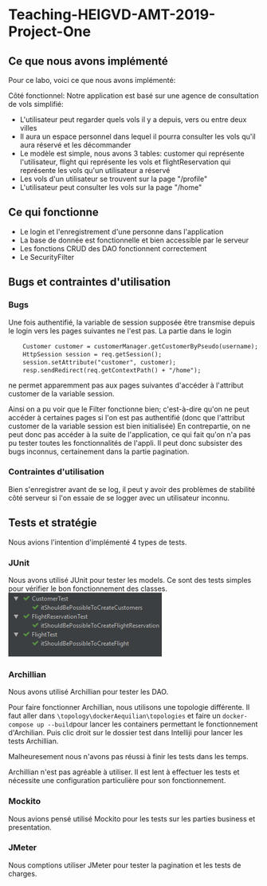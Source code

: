 # Teaching-HEIGVD-AMT-2019-Project-One

## Ce que nous avons implémenté

Pour ce labo, voici ce que nous avons implémenté:

Côté fonctionnel:
Notre application est basé sur une agence de consultation de vols simplifié:
- L'utilisateur peut regarder quels vols il y a depuis, vers ou entre deux villes
- Il aura un espace personnel dans lequel il pourra consulter les vols qu'il aura réservé et les décommander
- Le modèle est simple, nous avons 3 tables: customer qui représente l'utilisateur, flight qui représente les vols et flightReservation qui représente les vols qu'un utilisateur a réservé
- Les vols d'un utilisateur se trouvent sur la page "/profile"
- L'utilisateur peut consulter les vols sur la page "/home"

## Ce qui fonctionne

- Le login et l'enregistrement d'une personne dans l'application
- La base de donnée est fonctionnelle et bien accessible par le serveur
- Les fonctions CRUD des DAO fonctionnent correctement
- Le SecurityFilter

## Bugs et contraintes d'utilisation

### Bugs

Une fois authentifié, la variable de session supposée être transmise depuis le login vers les pages suivantes ne l'est pas. La partie dans le login
```
    Customer customer = customerManager.getCustomerByPseudo(username);
    HttpSession session = req.getSession();
    session.setAttribute("customer", customer);
    resp.sendRedirect(req.getContextPath() + "/home");
```
ne permet apparemment pas aux pages suivantes d'accéder à l'attribut customer de la variable session.

Ainsi on a pu voir que le Filter fonctionne bien; c'est-à-dire qu'on ne peut accéder à certaines pages si l'on est pas authentifié (donc que l'attribut customer de la variable session est bien initialisée)
En contrepartie, on ne peut donc pas accéder à la suite de l'application, ce qui fait qu'on n'a pas pu tester toutes les fonctionnalités de l'appli.
Il peut donc subsister des bugs inconnus, certainement dans la partie pagination.

### Contraintes d'utilisation

Bien s'enregistrer avant de se log, il peut y avoir des problèmes de stabilité côté serveur si l'on essaie de se logger avec un utilisateur inconnu.

## Tests et stratégie

Nous avions l'intention d'implémenté 4 types de tests.

### JUnit

Nous avons utilisé JUnit pour tester les models. Ce sont des tests simples pour vérifier le bon fonctionnement des classes.
![image test JUnit](./Junit.PNG)

### Archillian

Nous avons utilisé Archillian pour tester les DAO.

Pour faire fonctionner Archillian, nous utilisons une topologie différente. Il faut aller dans ```\topology\dockerAequilian\topologies``` et faire un ``docker-compose up --build``pour lancer les containers permettant le fonctionnement d'Archilian. Puis clic droit sur le dossier test dans Intelliji pour lancer les tests Archillian.

Malheuresement nous n'avons pas réussi à finir les tests dans les temps.

Archillian n'est pas agréable à utiliser. Il est lent à effectuer les tests et nécessite une configuration particulière pour son fonctionnement.

### Mockito

Nous avions pensé utilisé Mockito pour les tests sur les parties business et presentation.

### JMeter

Nous comptions utiliser JMeter pour tester la pagination et les tests de charges.
